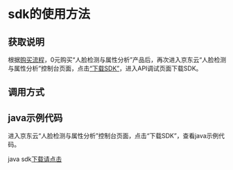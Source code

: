 # **sdk的使用方法**

## 获取说明 
根据[购买流程](../Pricing/Purchase-Process.md)，0元购买“人脸检测与属性分析”产品后，再次进入京东云“人脸检测与属性分析”控制台页面，点击[“下载SDK”](https://jdai.s3.cn-north-1.jdcloud-oss.com/aisdk/sdk/sdk-0.4.0.jar)，进入API调试页面下载SDK。

## 调用方式

## java示例代码
进入京东云“人脸检测与属性分析”控制台页面，点击“下载SDK”，查看java示例代码。

java sdk[下载请点击](https://jdai.s3.cn-north-1.jdcloud-oss.com/aisdk/sdk/sdk-0.4.0.jar)

